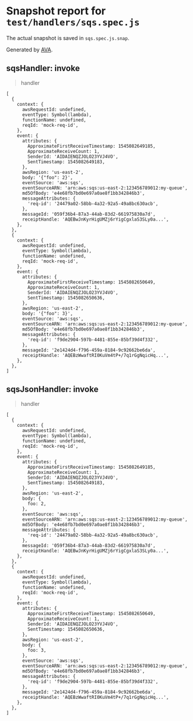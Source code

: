 # Snapshot report for `test/handlers/sqs.spec.js`

The actual snapshot is saved in `sqs.spec.js.snap`.

Generated by [AVA](https://avajs.dev).

## sqsHandler: invoke

> handler

    [
      {
        context: {
          awsRequestId: undefined,
          eventType: Symbol(lambda),
          functionName: undefined,
          reqId: 'mock-req-id',
        },
        event: {
          attributes: {
            ApproximateFirstReceiveTimestamp: 1545082649185,
            ApproximateReceiveCount: 1,
            SenderId: 'AIDAIENQZJOLO23YVJ4VO',
            SentTimestamp: 1545082649183,
          },
          awsRegion: 'us-east-2',
          body: '{"foo": 2}',
          eventSource: 'aws:sqs',
          eventSourceARN: 'arn:aws:sqs:us-east-2:123456789012:my-queue',
          md5OfBody: 'e4e68fb7bd0e697a0ae8f1bb342846b3',
          messageAttributes: {
            'req-id': '24479a02-58bb-4a32-92a5-49a8bc630acb',
          },
          messageId: '059f36b4-87a3-44ab-83d2-661975830a7d',
          receiptHandle: 'AQEBwJnKyrHigUMZj6rYigCgxlaS3SLy0a...',
        },
      },
      {
        context: {
          awsRequestId: undefined,
          eventType: Symbol(lambda),
          functionName: undefined,
          reqId: 'mock-req-id',
        },
        event: {
          attributes: {
            ApproximateFirstReceiveTimestamp: 1545082650649,
            ApproximateReceiveCount: 1,
            SenderId: 'AIDAIENQZJOLO23YVJ4VO',
            SentTimestamp: 1545082650636,
          },
          awsRegion: 'us-east-2',
          body: '{"foo": 3}',
          eventSource: 'aws:sqs',
          eventSourceARN: 'arn:aws:sqs:us-east-2:123456789012:my-queue',
          md5OfBody: 'e4e68fb7bd0e697a0ae8f1bb342846b3',
          messageAttributes: {
            'req-id': 'f9de2904-597b-4481-855e-85bf39d4f332',
          },
          messageId: '2e1424d4-f796-459a-8184-9c92662be6da',
          receiptHandle: 'AQEBzWwaftRI0KuVm4tP+/7q1rGgNqicHq...',
        },
      },
    ]

## sqsJsonHandler: invoke

> handler

    [
      {
        context: {
          awsRequestId: undefined,
          eventType: Symbol(lambda),
          functionName: undefined,
          reqId: 'mock-req-id',
        },
        event: {
          attributes: {
            ApproximateFirstReceiveTimestamp: 1545082649185,
            ApproximateReceiveCount: 1,
            SenderId: 'AIDAIENQZJOLO23YVJ4VO',
            SentTimestamp: 1545082649183,
          },
          awsRegion: 'us-east-2',
          body: {
            foo: 2,
          },
          eventSource: 'aws:sqs',
          eventSourceARN: 'arn:aws:sqs:us-east-2:123456789012:my-queue',
          md5OfBody: 'e4e68fb7bd0e697a0ae8f1bb342846b3',
          messageAttributes: {
            'req-id': '24479a02-58bb-4a32-92a5-49a8bc630acb',
          },
          messageId: '059f36b4-87a3-44ab-83d2-661975830a7d',
          receiptHandle: 'AQEBwJnKyrHigUMZj6rYigCgxlaS3SLy0a...',
        },
      },
      {
        context: {
          awsRequestId: undefined,
          eventType: Symbol(lambda),
          functionName: undefined,
          reqId: 'mock-req-id',
        },
        event: {
          attributes: {
            ApproximateFirstReceiveTimestamp: 1545082650649,
            ApproximateReceiveCount: 1,
            SenderId: 'AIDAIENQZJOLO23YVJ4VO',
            SentTimestamp: 1545082650636,
          },
          awsRegion: 'us-east-2',
          body: {
            foo: 3,
          },
          eventSource: 'aws:sqs',
          eventSourceARN: 'arn:aws:sqs:us-east-2:123456789012:my-queue',
          md5OfBody: 'e4e68fb7bd0e697a0ae8f1bb342846b3',
          messageAttributes: {
            'req-id': 'f9de2904-597b-4481-855e-85bf39d4f332',
          },
          messageId: '2e1424d4-f796-459a-8184-9c92662be6da',
          receiptHandle: 'AQEBzWwaftRI0KuVm4tP+/7q1rGgNqicHq...',
        },
      },
    ]
